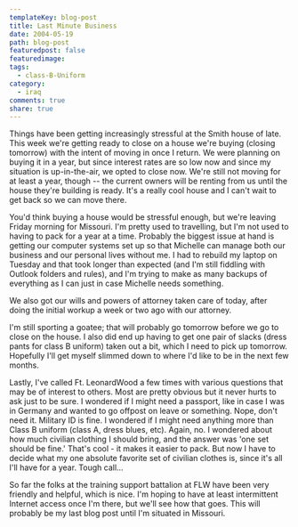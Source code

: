 ```yaml
---
templateKey: blog-post
title: Last Minute Business
date: 2004-05-19
path: blog-post
featuredpost: false
featuredimage:
tags:
  - class-B-Uniform
category:
  - iraq
comments: true
share: true
---
```


Things have been getting increasingly stressful at the Smith house of late. This week we're getting ready to close on a house we're buying (closing tomorrow) with the intent of moving in once I return. We were planning on buying it in a year, but since interest rates are so low now and since my situation is up-in-the-air, we opted to close now. We're still not moving for at least a year, though -- the current owners will be renting from us until the house they're building is ready. It's a really cool house and I can't wait to get back so we can move there.

You'd think buying a house would be stressful enough, but we're leaving Friday morning for Missouri. I'm pretty used to travelling, but I'm not used to having to pack for a year at a time. Probably the biggest issue at hand is getting our computer systems set up so that Michelle can manage both our business and our personal lives without me. I had to rebuild my laptop on Tuesday and that took longer than expected (and I'm still fiddling with Outlook folders and rules), and I'm trying to make as many backups of everything as I can just in case Michelle needs something.

We also got our wills and powers of attorney taken care of today, after doing the initial workup a week or two ago with our attorney.

I'm still sporting a goatee; that will probably go tomorrow before we go to close on the house. I also did end up having to get one pair of slacks (dress pants for class B uniform) taken out a bit, which I need to pick up tomorrow. Hopefully I'll get myself slimmed down to where I'd like to be in the next few months.

Lastly, I've called Ft. LeonardWood a few times with various questions that may be of interest to others. Most are pretty obvious but it never hurts to ask just to be sure. I wondered if I might need a passport, like in case I was in Germany and wanted to go offpost on leave or something. Nope, don't need it. Military ID is fine. I wondered if I might need anything more than Class B uniform (class A, dress blues, etc). Again, no. I wondered about how much civilian clothing I should bring, and the answer was 'one set should be fine.' That's cool - it makes it easier to pack. But now I have to decide what my one absolute favorite set of civilian clothes is, since it's all I'll have for a year. Tough call...

So far the folks at the training support battalion at FLW have been very friendly and helpful, which is nice. I'm hoping to have at least intermittent Internet access once I'm there, but we'll see how that goes. This will probably be my last blog post until I'm situated in Missouri.
